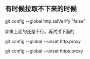 ## 有时候拉取不下来的时候

git config --global http.sslVerify "false"

如果上面的还是不行，再试试下面的

git config --global --unset http.proxy

git config --global --unset https.proxy
